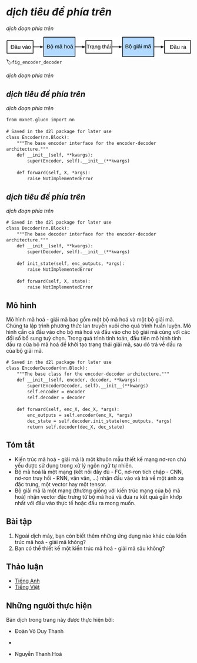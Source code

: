 <!-- ===================== Bắt đầu dịch Phần 1 ==================== -->
<!-- ========================================= REVISE - BẮT ĐẦU =================================== -->

<!--
# Encoder-Decoder Architecture
-->

# *dịch tiêu đề phía trên*

<!--
The *encoder-decoder architecture* is a neural network design pattern.
As shown in :numref:`fig_encoder_decoder`, the architecture is partitioned into two parts, the encoder and the decoder.
The encoder's role is to encode the inputs into state, which often contains several tensors.
Then the state is passed into the decoder to generate the outputs.
In machine translation, the encoder transforms a source sentence, e.g., "Hello world.", into state, e.g., a vector, that captures its semantic information.
The decoder then uses this state to generate the translated target sentence, e.g., "Bonjour le monde.".
-->

*dịch đoạn phía trên*

<!--
![The encoder-decoder architecture.](../img/encoder-decoder.svg)
-->

![*dịch chú thích ảnh phía trên*](../img/encoder-decoder.svg)
:label:`fig_encoder_decoder`

<!--
In this section, we will show an interface to implement this encoder-decoder architecture.
-->

*dịch đoạn phía trên*


<!--
## Encoder
-->

## *dịch tiêu đề phía trên*

<!--
The encoder is a normal neural network that takes inputs, e.g., a source sentence, to return outputs.
-->

*dịch đoạn phía trên*

```{.python .input  n=2}
from mxnet.gluon import nn

# Saved in the d2l package for later use
class Encoder(nn.Block):
    """The base encoder interface for the encoder-decoder architecture."""
    def __init__(self, **kwargs):
        super(Encoder, self).__init__(**kwargs)

    def forward(self, X, *args):
        raise NotImplementedError
```

<!--
## Decoder
-->

## *dịch tiêu đề phía trên*

<!--
The decoder has an additional method `init_state` to parse the outputs of the encoder with possible additional information,
e.g., the valid lengths of inputs, to return the state it needs.
In the forward method, the decoder takes both inputs, e.g., a target sentence and the state.
It returns outputs, with potentially modified state if the encoder contains RNN layers.
-->

*dịch đoạn phía trên*


```{.python .input  n=3}
# Saved in the d2l package for later use
class Decoder(nn.Block):
    """The base decoder interface for the encoder-decoder architecture."""
    def __init__(self, **kwargs):
        super(Decoder, self).__init__(**kwargs)

    def init_state(self, enc_outputs, *args):
        raise NotImplementedError

    def forward(self, X, state):
        raise NotImplementedError
```

<!-- ===================== Kết thúc dịch Phần 1 ===================== -->

<!-- ===================== Bắt đầu dịch Phần 2 ===================== -->

<!--
## Model
-->

## Mô hình

<!--
The encoder-decoder model contains both an encoder and a decoder.
We implement its forward method for training.
It takes both encoder inputs and decoder inputs, with optional additional arguments.
During computation, it first computes encoder outputs to initialize the decoder state, and then returns the decoder outputs.
-->

Mô hình mã hoá - giải mã bao gồm một bộ mã hoá và một bộ giải mã.
Chúng ta lập trình phương thức lan truyền xuôi cho quá trình huấn luyện.
Mô hình cần cả đầu vào cho bộ mã hoá và đầu vào cho bộ giải mã cùng với các đối số bổ sung tuỳ chọn.
Trong quá trình tính toán, đầu tiên mô hình tính đầu ra của bộ mã hoá để khởi tạo trạng thái giải mã, sau đó trả về đầu ra của bộ giải mã.


```{.python .input  n=4}
# Saved in the d2l package for later use
class EncoderDecoder(nn.Block):
    """The base class for the encoder-decoder architecture."""
    def __init__(self, encoder, decoder, **kwargs):
        super(EncoderDecoder, self).__init__(**kwargs)
        self.encoder = encoder
        self.decoder = decoder

    def forward(self, enc_X, dec_X, *args):
        enc_outputs = self.encoder(enc_X, *args)
        dec_state = self.decoder.init_state(enc_outputs, *args)
        return self.decoder(dec_X, dec_state)
```

<!--
## Summary
-->

## Tóm tắt

<!--
* An encoder-decoder architecture is a neural network design pattern mainly in natural language processing.
* An encoder is a network (FC, CNN, RNN, etc.) that takes the input, and outputs a feature map, a vector or a tensor.
* An decoder is a network (usually the same network structure as encoder) that takes the feature vector from the encoder, and gives the best closest match to the actual input or intended output.
-->

* Kiến trúc mã hoá - giải mã là một khuôn mẫu thiết kế mạng nơ-ron chủ yếu được sử dụng trong xử lý ngôn ngữ tự nhiên.
* Bộ mã hoá là một mạng (kết nối đầy đủ - FC, nơ-ron tích chập - CNN, nơ-ron truy hồi - RNN, vân vân, ...) nhận đầu vào và trả về một ánh xạ đặc trưng, một vector hay một tensor.
* Bộ giải mã là một mạng (thường giống với kiến trúc mạng của bộ mã hoá) nhận vector đặc trưng từ bộ mã hoá và đưa ra kết quả gần khớp nhất với đầu vào thực tế hoặc đầu ra mong muốn.


<!--
## Exercises
-->

## Bài tập

<!--
1. Besides machine translation, can you think of another application scenarios where an encoder-decoder architecture can fit?
2. Can you design a deep encoder-decoder architecture?
-->

1. Ngoài dịch máy, bạn còn biết thêm những ứng dụng nào khác của kiến trúc mã hoá - giải mã không?
2. Bạn có thể thiết kế một kiến trúc mã hoá - giải mã sâu không?

<!-- ===================== Kết thúc dịch Phần 2 ===================== -->
<!-- ========================================= REVISE - KẾT THÚC ===================================-->


## Thảo luận
* [Tiếng Anh](https://discuss.mxnet.io/t/2393)
* [Tiếng Việt](https://forum.machinelearningcoban.com/c/d2l)

## Những người thực hiện
Bản dịch trong trang này được thực hiện bởi:
<!--
Tác giả của mỗi Pull Request điền tên mình và tên những người review mà bạn thấy
hữu ích vào từng phần tương ứng. Mỗi dòng một tên, bắt đầu bằng dấu `*`.

Lưu ý:
* Nếu reviewer không cung cấp tên, bạn có thể dùng tên tài khoản GitHub của họ
với dấu `@` ở đầu. Ví dụ: @aivivn.

* Tên đầy đủ của các reviewer có thể được tìm thấy tại https://github.com/aivivn/d2l-vn/blob/master/docs/contributors_info.md
-->

* Đoàn Võ Duy Thanh
<!-- Phần 1 -->
*

<!-- Phần 2 -->
* Nguyễn Thanh Hoà
